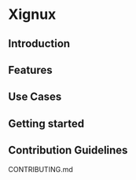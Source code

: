 # Xignux

## Introduction


## Features

## Use Cases

## Getting started

## Contribution Guidelines
CONTRIBUTING.md


<!---
## Licence Information
-->
